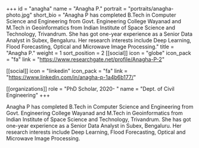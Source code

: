 +++
id = "anagha"
name = "Anagha P."
portrait = "portraits/anagha-photo.jpg"
short_bio = "Anagha P has completed B.Tech in Computer Science and Engineering from Govt. Engineering College Wayanad and M.Tech in Geoinformatics from Indian Institute of Space Science and Technology, Trivandrum. She has got one-year experience as a Senior Data Analyst in Subex, Bengaluru. Her research interests include Deep Learning, Flood Forecasting, Optical and Microwave Image Processing."
title = "Anagha P."
weight = 1
sort_position = 2
[[social]]
    icon = "globe"
    icon_pack = "fa"
    link = "https://www.researchgate.net/profile/Anagha-P-2"

[[social]]
    icon = "linkedin"
    icon_pack = "fa"
    link = "https://www.linkedin.com/in/anagha-p-1a4b6b177/"

[[organizations]]
    role = "PhD Scholar, 2020- "
    name = "Dept. of Civil Engineering"
+++

Anagha P has completed B.Tech in Computer Science and Engineering from Govt. Engineering College Wayanad and M.Tech in Geoinformatics from Indian Institute of Space Science and Technology, Trivandrum. She has got one-year experience as a Senior Data Analyst in Subex, Bengaluru. Her research interests include Deep Learning, Flood Forecasting, Optical and Microwave Image Processing.
